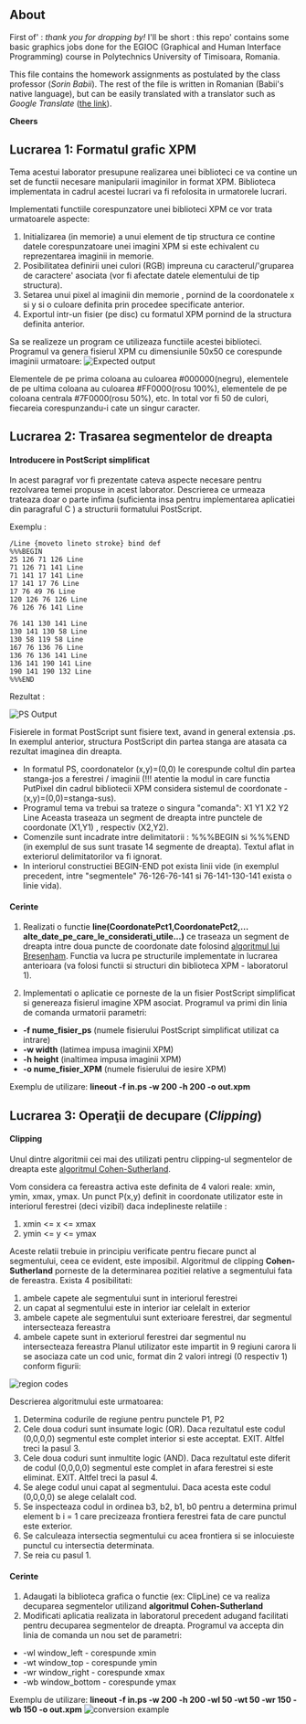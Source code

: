 ## About ##
First of' : *thank you for dropping by!* I'll be short : this repo' contains some basic graphics jobs done for the EGIOC (Graphical and Human Interface Programming) course in Polytechnics University of Timisoara, Romania. 

This file contains the homework assignments as postulated by the class professor (*Sorin Babii*).
The rest of the file is written in Romanian (Babii's native language), but can be easily translated with a translator such as *Google Translate* ([the link](http://translate.google.com/)).

**Cheers**

## Lucrarea 1: Formatul grafic XPM ##
Tema acestui laborator presupune realizarea unei biblioteci ce va contine un set de functii necesare manipularii imaginilor in format XPM. Biblioteca implementata in cadrul acestei lucrari va fi refolosita in urmatorele lucrari.

Implementati functiile corespunzatore unei biblioteci XPM ce vor trata urmatoarele aspecte:

1.  Initializarea (in memorie) a unui element de tip structura ce contine datele corespunzatoare unei imagini XPM si este echivalent cu reprezentarea imaginii in memorie.
2.  Posibilitatea definirii unei culori (RGB) impreuna cu caracterul/'gruparea de caractere' asociata (vor fi afectate datele elementului de tip structura).
3.  Setarea unui pixel al imaginii din memorie , pornind de la coordonatele x si y si o culoare definita prin procedee specificate anterior.
4.  Exportul intr-un fisier (pe disc) cu formatul XPM pornind de la structura definita anterior.

Sa se realizeze un program ce utilizeaza functiile acestei biblioteci. Programul va genera fisierul XPM cu dimensiunile 50x50 ce corespunde imaginii urmatoare:
![Expected output](http://i41.tinypic.com/s266o9.gif)

Elementele de pe prima coloana au culoarea #000000(negru), elementele de pe ultima coloana au culoarea #FF0000(rosu 100%), elementele de pe coloana centrala #7F0000(rosu 50%), etc. In total vor fi 50 de culori, fiecareia corespunzandu-i cate un singur caracter.

## Lucrarea 2: Trasarea segmentelor de dreapta ##
#### Introducere in PostScript simplificat ####
In acest paragraf vor fi prezentate cateva aspecte necesare pentru rezolvarea temei propuse in acest laborator. Descrierea ce urmeaza trateaza doar o parte infima (suficienta insa pentru implementarea aplicatiei din paragraful C ) a structurii formatului PostScript.

Exemplu :

    /Line {moveto lineto stroke} bind def
    %%%BEGIN
    25 126 71 126 Line
    71 126 71 141 Line
    71 141 17 141 Line
    17 141 17 76 Line
    17 76 49 76 Line
    120 126 76 126 Line
    76 126 76 141 Line
    
    76 141 130 141 Line
    130 141 130 58 Line
    130 58 119 58 Line
    167 76 136 76 Line
    136 76 136 141 Line
    136 141 190 141 Line
    190 141 190 132 Line
    %%%END

Rezultat :

![PS Output](http://i43.tinypic.com/kebzid.gif)

Fisierele in format PostScript sunt fisiere text, avand in general extensia .ps. In exemplul anterior, structura PostScript din partea stanga are atasata ca rezultat imaginea din dreapta.

*  In formatul PS, coordonatelor (x,y)=(0,0) le corespunde coltul din partea stanga-jos a ferestrei / imaginii (!!! atentie la modul in care functia PutPixel din cadrul bibliotecii XPM considera sistemul de coordonate - (x,y)=(0,0)=stanga-sus).
*  Programul tema va trebui sa trateze o singura "comanda": X1 Y1 X2 Y2 Line Aceasta traseaza un segment de dreapta intre punctele de coordonate (X1,Y1) , respectiv (X2,Y2).
*  Comenzile sunt incadrate intre delimitatorii : %%%BEGIN si %%%END (in exemplul de sus sunt trasate 14 segmente de dreapta). Textul aflat in exteriorul delimitatorilor va fi ignorat.
*  In interiorul constructiei BEGIN-END pot exista linii vide (in exemplul precedent, intre "segmentele" 76-126-76-141 si 76-141-130-141 exista o linie vida).

#### Cerinte ####
1.  Realizati o functie **line(CoordonatePct1,CoordonatePct2,... alte_date_pe_care_le_considerati_utile...)** ce traseaza un segment de dreapta intre doua puncte de coordonate date folosind [algoritmul lui Bresenham](http://en.wikipedia.org/wiki/Bresenham%27s_line_algorithm). Functia va lucra pe structurile implementate in lucrarea anterioara (va folosi functii si structuri din biblioteca XPM - laboratorul 1).

2.  Implementati o aplicatie ce porneste de la un fisier PostScript simplificat si genereaza fisierul imagine XPM asociat. Programul va primi din linia de comanda urmatorii parametri:

  *  **-f nume_fisier_ps** (numele fisierului PostScript simplificat utilizat ca intrare)
  *  **-w width** (latimea impusa imaginii XPM)
  *  **-h height** (inaltimea impusa imaginii XPM)
  *  **-o nume_fisier_XPM** (numele fisierului de iesire XPM)

Exemplu de utilizare: **lineout -f in.ps -w 200 -h 200 -o out.xpm**

## Lucrarea 3: Operaţii de decupare (*Clipping*) ##
#### Clipping ####
Unul dintre algoritmii cei mai des utilizati pentru clipping-ul segmentelor de dreapta este [algoritmul Cohen-Sutherland](http://en.wikipedia.org/wiki/Cohen%E2%80%93Sutherland_algorithm "Cohen-Sutherland algorithm").

Vom considera ca fereastra activa este definita de 4 valori reale: xmin, ymin, xmax, ymax. Un punct P(x,y) definit in coordonate utilizator este in interiorul ferestrei (deci vizibil) daca indeplineste relatiile :

1.  xmin <= x <= xmax
2.  ymin <= y <= ymax

Aceste relatii trebuie in principiu verificate pentru fiecare punct al segmentului, ceea ce evident, este imposibil. Algoritmul de clipping **Cohen-Sutherland** porneste de la determinarea pozitiei relative a segmentului fata de fereastra. Exista 4 posibilitati: 

1.  ambele capete ale segmentului sunt in interiorul ferestrei
2.  un capat al segmentului este in interior iar celelalt in exterior
3.  ambele capete ale segmentului sunt exterioare ferestrei, dar segmentul intersecteaza fereastra
4.  ambele capete sunt in exteriorul ferestrei dar segmentul nu intersecteaza fereastra
Planul utilizator este impartit in 9 regiuni carora li se asociaza cate un cod unic, format din 2 valori intregi (0 respectiv 1) conform figurii:

![region codes](http://i39.tinypic.com/war5te.gif "CS Regional Segmentation")

Descrierea algoritmului este urmatoarea:

1.  Determina codurile de regiune pentru punctele P1, P2
2.  Cele doua coduri sunt insumate logic (OR). Daca rezultatul este codul (0,0,0,0) segmentul este complet interior si este acceptat. EXIT. Altfel treci la pasul 3.
3.  Cele doua coduri sunt inmultite logic (AND). Daca rezultatul este diferit de codul (0,0,0,0) segmentul este complet in afara ferestrei si este eliminat. EXIT. Altfel treci la pasul 4.
4.  Se alege codul unui capat al segmentului. Daca acesta este codul (0,0,0,0) se alege celalalt cod.
5.  Se inspecteaza codul in ordinea b3, b2, b1, b0 pentru a determina primul element b i = 1 care precizeaza frontiera ferestrei fata de care punctul este exterior.
6.  Se calculeaza intersectia segmentului cu acea frontiera si se inlocuieste punctul cu intersectia determinata.
7.  Se reia cu pasul 1.

#### Cerinte ####

1.   Adaugati la biblioteca grafica o functie (ex: ClipLine) ce va realiza decuparea segmentelor utilizand **algoritmul Cohen-Sutherland**
2.   Modificati aplicatia realizata in laboratorul precedent adugand facilitati pentru decuparea segmentelor de dreapta. Programul va accepta din linia de comanda un nou set de parametri:
  *  -wl window_left - corespunde xmin
  *  -wt window_top - corespunde ymin
  *  -wr window_right - corespunde xmax
  *  -wb window_bottom - corespunde ymax


Exemplu de utilizare: **lineout -f in.ps -w 200 -h 200 -wl 50 -wt 50 -wr 150 -wb 150 -o out.xpm**
![conversion example](http://i41.tinypic.com/34q441i.gif)